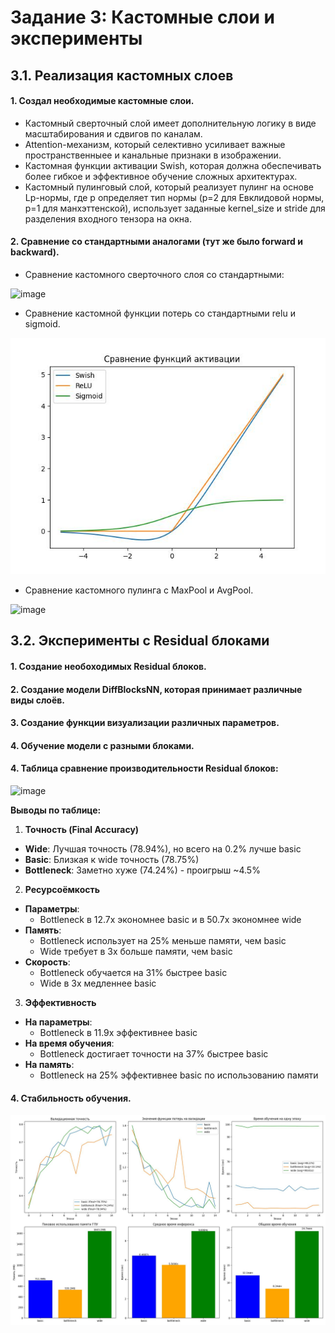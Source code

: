 # Задание 3: Кастомные слои и эксперименты
## 3.1. Реализация кастомных слоев

#### 1. Создал необходимые кастомные слои.
* Кастомный сверточный слой имеет дополнительную логику в виде масштабирования и сдвигов по каналам.
* Attention-механизм, который селективно усиливает важные пространственныее и канальные признаки в изображении.
* Кастомная функции активации Swish, которая должна обеспечивать более гибкое и эффективное обучение сложных архитектурах.
* Кастомный пулинговый слой, который реализует пулинг на основе Lp-нормы, где p определяет тип нормы (p=2 для Евклидовой нормы, p=1 для манхэттенской), использует заданные kernel_size и stride для разделения входного тензора на окна.

#### 2. Сравнение со стандартными аналогами (тут же было forward и backward).

- Сравнение кастомного сверточного слоя со стандартными:

![image](https://github.com/user-attachments/assets/07f64b6a-9003-471e-aed9-2dbff33230b2)

- Сравнение кастомной функции потерь со стандартными relu и sigmoid.

![image](https://github.com/ryabov3/Fundamentals_of_DL_AI/blob/main/%D0%94%D0%BE%D0%BC%D0%B0%D1%88%D0%BD%D1%8F%D1%8F%20%D1%80%D0%B0%D0%B1%D0%BE%D1%82%D0%B0%204/plots/swish_task_3_1.jpg)

- Сравнение кастомного пулинга с MaxPool и AvgPool.

![image](https://github.com/user-attachments/assets/21e19c17-d8b4-4635-8623-3b8fb2a6f463)

## 3.2. Эксперименты с Residual блоками

#### 1. Создание необоходимых Residual блоков.
#### 2. Создание модели DiffBlocksNN, которая принимает различные виды слоёв.
#### 3. Создание функции визуализации различных параметров.
#### 4. Обучение модели с разными блоками.
#### 4. Таблица сравнение производительности Residual блоков:

![image](https://github.com/user-attachments/assets/2c10c4ec-3252-4d51-ad21-7018812220af)

**Выводы по таблице:**
1. **Точность (Final Accuracy)**
- **Wide**: Лучшая точность (78.94%), но всего на 0.2% лучше basic
- **Basic**: Близкая к wide точность (78.75%)
- **Bottleneck**: Заметно хуже (74.24%) - проигрыш ~4.5%

2. **Ресурсоёмкость**
- **Параметры**:
  - Bottleneck в 12.7x экономнее basic и в 50.7x экономнее wide
- **Память**:
  - Bottleneck использует на 25% меньше памяти, чем basic
  - Wide требует в 3x больше памяти, чем basic
- **Скорость**:
  - Bottleneck обучается на 31% быстрее basic
  - Wide в 3x медленнее basic

3. **Эффективность**
- **На параметры**:
  - Bottleneck в 11.9x эффективнее basic
- **На время обучения**:
  - Bottleneck достигает точности на 37% быстрее basic
- **На память**:
  - Bottleneck на 25% эффективнее basic по использованию памяти

#### 4. Стабильность обучения.

![Image apt](https://github.com/ryabov3/Fundamentals_of_DL_AI/blob/main/%D0%94%D0%BE%D0%BC%D0%B0%D1%88%D0%BD%D1%8F%D1%8F%20%D1%80%D0%B0%D0%B1%D0%BE%D1%82%D0%B0%204/plots/blocks_performance_comparison_task_3_2.jpg)








